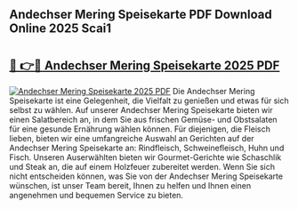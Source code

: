 ## Andechser Mering Speisekarte PDF Download Online 2025 Scai1

# <h2><a href="http://gc7oy3.nevu.top/?p=Andechser+Mering+Speisekarte">🔗 👉🔴 Andechser Mering Speisekarte 2025 PDF</a></h2>

[![Andechser Mering Speisekarte 2025 PDF](https://i.imgur.com/dBaPXMq.png)](http://gc7oy3.nevu.top/?p=Andechser+Mering+Speisekarte)
Die Andechser Mering Speisekarte ist eine Gelegenheit, die Vielfalt zu genießen und etwas für sich selbst zu wählen. Auf unserer Andechser Mering Speisekarte bieten wir einen Salatbereich an, in dem Sie aus frischen Gemüse- und Obstsalaten für eine gesunde Ernährung wählen können. Für diejenigen, die Fleisch lieben, bieten wir eine umfangreiche Auswahl an Gerichten auf der Andechser Mering Speisekarte an: Rindfleisch, Schweinefleisch, Huhn und Fisch. Unseren Auserwählten bieten wir Gourmet-Gerichte wie Schaschlik und Steak an, die auf einem Holzfeuer zubereitet werden. Wenn Sie sich nicht entscheiden können, was Sie von der Andechser Mering Speisekarte wünschen, ist unser Team bereit, Ihnen zu helfen und Ihnen einen angenehmen und bequemen Service zu bieten.
